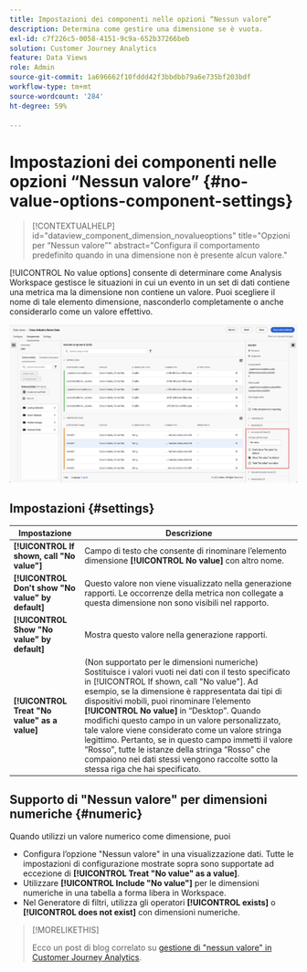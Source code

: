 ```yaml
---
title: Impostazioni dei componenti nelle opzioni “Nessun valore”
description: Determina come gestire una dimensione se è vuota.
exl-id: c7f226c5-0058-4151-9c9a-652b37266beb
solution: Customer Journey Analytics
feature: Data Views
role: Admin
source-git-commit: 1a696662f10fddd42f3bbdbb79a6e735bf203bdf
workflow-type: tm+mt
source-wordcount: '284'
ht-degree: 59%

---
```


# Impostazioni dei componenti nelle opzioni “Nessun valore” {#no-value-options-component-settings}

<!-- markdownlint-disable MD034 -->

>[!CONTEXTUALHELP]
>id="dataview_component_dimension_novalueoptions"
>title="Opzioni per “Nessun valore”"
>abstract="Configura il comportamento predefinito quando in una dimensione non è presente alcun valore."

<!-- markdownlint-enable MD034 -->


[!UICONTROL No value options] consente di determinare come Analysis Workspace gestisce le situazioni in cui un evento in un set di dati contiene una metrica ma la dimensione non contiene un valore. Puoi scegliere il nome di tale elemento dimensione, nasconderlo completamente o anche considerarlo come un valore effettivo.

![Opzioni per “Nessun valore”](../assets/no-value-options.png)

## Impostazioni {#settings}

| Impostazione | Descrizione |
| --- | --- |
| **[!UICONTROL If shown, call "No value"]** | Campo di testo che consente di rinominare l’elemento dimensione **[!UICONTROL No value]** con altro nome. |
| **[!UICONTROL Don't show "No value" by default]** | Questo valore non viene visualizzato nella generazione rapporti. Le occorrenze della metrica non collegate a questa dimensione non sono visibili nel rapporto. |
| **[!UICONTROL Show "No value" by default]** | Mostra questo valore nella generazione rapporti. |
| **[!UICONTROL Treat "No value" as a value]** | (Non supportato per le dimensioni numeriche) Sostituisce i valori vuoti nei dati con il testo specificato in [!UICONTROL If shown, call "No value"]. Ad esempio, se la dimensione è rappresentata dai tipi di dispositivi mobili, puoi rinominare l’elemento **[!UICONTROL No value]** in “Desktop”. Quando modifichi questo campo in un valore personalizzato, tale valore viene considerato come un valore stringa legittimo. Pertanto, se in questo campo immetti il valore “Rosso”, tutte le istanze della stringa “Rosso” che compaiono nei dati stessi vengono raccolte sotto la stessa riga che hai specificato. |

## Supporto di &quot;Nessun valore&quot; per dimensioni numeriche {#numeric}

Quando utilizzi un valore numerico come dimensione, puoi

* Configura l’opzione &quot;Nessun valore&quot; in una visualizzazione dati. Tutte le impostazioni di configurazione mostrate sopra sono supportate ad eccezione di **[!UICONTROL Treat "No value" as a value]**.
* Utilizzare **[!UICONTROL Include "No value"]** per le dimensioni numeriche in una tabella a forma libera in Workspace.
* Nel Generatore di filtri, utilizza gli operatori **[!UICONTROL exists]** o **[!UICONTROL does not exist]** con dimensioni numeriche.


>[!MORELIKETHIS]
>
>Ecco un post di blog correlato su [gestione di &quot;nessun valore&quot; in Customer Journey Analytics](https://experienceleaguecommunities.adobe.com/t5/adobe-analytics-blogs/handling-quot-no-value-quot-in-customer-journey-analytics/ba-p/597339).

